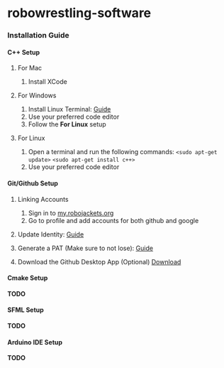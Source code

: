 # robowrestling-software

### Installation Guide

#### C++ Setup

1. For Mac
    1. Install XCode

1. For Windows
    1. Install Linux Terminal: [Guide](https://www.windowscentral.com/install-windows-subsystem-linux-windows-10)
    2. Use your preferred code editor
    3. Follow the **For Linux** setup
    
1. For Linux
    1. Open a terminal and run the following commands:
    `<sudo apt-get update>`
    `<sudo apt-get install c++>`
    2. Use your preferred code editor
  
#### Git/Github Setup
  
1. Linking Accounts
    1. Sign in to [my.robojackets.org](my.robotjackets.org)
    2. Go to profile and add accounts for both github and google
    
2. Update Identity: [Guide](https://docs.github.com/en/get-started/quickstart/set-up-git)

3. Generate a PAT (Make sure to not lose): [Guide](https://docs.github.com/en/authentication/keeping-your-account-and-data-secure/creating-a-personal-access-token)

4. Download the Github Desktop App (Optional) [Download](https://desktop.github.com/)

#### Cmake Setup
**TODO**

#### SFML Setup
**TODO**

#### Arduino IDE Setup
**TODO**


    
